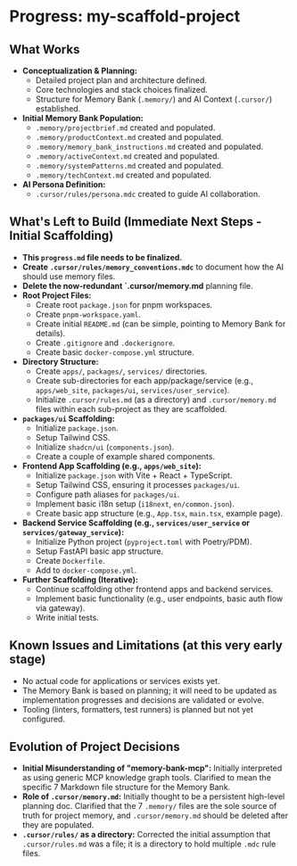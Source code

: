 # Progress: my-scaffold-project

## What Works
- **Conceptualization & Planning:**
    - Detailed project plan and architecture defined.
    - Core technologies and stack choices finalized.
    - Structure for Memory Bank (`.memory/`) and AI Context (`.cursor/`) established.
- **Initial Memory Bank Population:**
    - `.memory/projectbrief.md` created and populated.
    - `.memory/productContext.md` created and populated.
    - `.memory/memory_bank_instructions.md` created and populated.
    - `.memory/activeContext.md` created and populated.
    - `.memory/systemPatterns.md` created and populated.
    - `.memory/techContext.md` created and populated.
- **AI Persona Definition:**
    - `.cursor/rules/persona.mdc` created to guide AI collaboration.

## What's Left to Build (Immediate Next Steps - Initial Scaffolding)
- **This `progress.md` file needs to be finalized.**
- **Create `.cursor/rules/memory_conventions.mdc`** to document how the AI should use memory files.
- **Delete the now-redundant `.cursor/memory.md** planning file.
- **Root Project Files:**
    - Create root `package.json` for pnpm workspaces.
    - Create `pnpm-workspace.yaml`.
    - Create initial `README.md` (can be simple, pointing to Memory Bank for details).
    - Create `.gitignore` and `.dockerignore`.
    - Create basic `docker-compose.yml` structure.
- **Directory Structure:**
    - Create `apps/`, `packages/`, `services/` directories.
    - Create sub-directories for each app/package/service (e.g., `apps/web_site`, `packages/ui`, `services/user_service`).
    - Initialize `.cursor/rules.md` (as a directory) and `.cursor/memory.md` files within each sub-project as they are scaffolded.
- **`packages/ui` Scaffolding:**
    - Initialize `package.json`.
    - Setup Tailwind CSS.
    - Initialize `shadcn/ui` (`components.json`).
    - Create a couple of example shared components.
- **Frontend App Scaffolding (e.g., `apps/web_site`):**
    - Initialize `package.json` with Vite + React + TypeScript.
    - Setup Tailwind CSS, ensuring it processes `packages/ui`.
    - Configure path aliases for `packages/ui`.
    - Implement basic i18n setup (`i18next`, `en/common.json`).
    - Create basic app structure (e.g., `App.tsx`, `main.tsx`, example page).
- **Backend Service Scaffolding (e.g., `services/user_service` or `services/gateway_service`):**
    - Initialize Python project (`pyproject.toml` with Poetry/PDM).
    - Setup FastAPI basic app structure.
    - Create `Dockerfile`.
    - Add to `docker-compose.yml`.
- **Further Scaffolding (Iterative):**
    - Continue scaffolding other frontend apps and backend services.
    - Implement basic functionality (e.g., user endpoints, basic auth flow via gateway).
    - Write initial tests.

## Known Issues and Limitations (at this very early stage)
- No actual code for applications or services exists yet.
- The Memory Bank is based on planning; it will need to be updated as implementation progresses and decisions are validated or evolve.
- Tooling (linters, formatters, test runners) is planned but not yet configured.

## Evolution of Project Decisions
- **Initial Misunderstanding of "memory-bank-mcp":** Initially interpreted as using generic MCP knowledge graph tools. Clarified to mean the specific 7 Markdown file structure for the Memory Bank.
- **Role of `.cursor/memory.md`:** Initially thought to be a persistent high-level planning doc. Clarified that the 7 `.memory/` files are the sole source of truth for project memory, and `.cursor/memory.md` should be deleted after they are populated.
- **`.cursor/rules/` as a directory:** Corrected the initial assumption that `.cursor/rules.md` was a file; it is a directory to hold multiple `.mdc` rule files. 